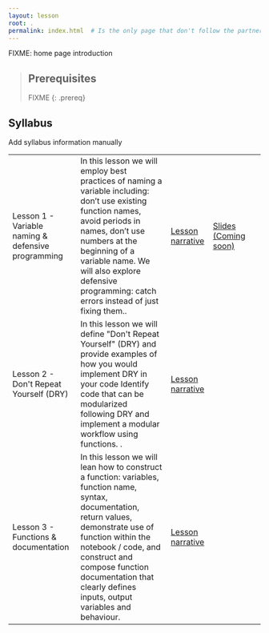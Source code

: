 ```yaml
---
layout: lesson
root: .
permalink: index.html  # Is the only page that don't follow the partner /:path/index.html
---
```

FIXME: home page introduction

> ## Prerequisites
>
> FIXME
{: .prereq}

## Syllabus

Add syllabus information manually

<!-- table template provided -->

<!-- For each lesson module, add relevant links for slides, lesson narrative (instructor notebook), and student notebook. -->

<table class="table table-striped">

<tr>      
      <td class="col-md-3"> 
Lesson 1 - Variable naming & defensive programming 
      </td>
      <td class="col-md-5"> 
In this lesson we will employ best practices of naming a variable including: don’t use existing function names, avoid periods in names, don’t use numbers at the beginning of a variable name. We will also explore defensive programming: catch errors instead of just fixing them..
      </td>
      <td class="col-md-2">
<a href="https://github.com/Reproducible-Science-Curriculum/automation-RR-Jupyter/blob/gh-pages/notebooks/Automation_Lesson1_Intro_Instructor_Notes.ipynb">Lesson narrative</a>
      </td>
      <td class="col-md-2">
<a href="./link-to-slides">Slides (Coming soon)</a>
      </td>
      <td class="col-md-2">
<!--<a href="./link-to-student-notebook">Student notebook</a>-->
       </td>

</tr>

<tr>
      <td class="col-md-3">
Lesson 2 - Don't Repeat Yourself (DRY)
      </td>
      <td class="col-md-5">
In this lesson we will define "Don't Repeat Yourself" (DRY) and provide examples of how you would implement DRY in your code
Identify code that can be modularized following DRY and implement a modular workflow using functions.
.
      </td>
      <td class="col-md-2">
<a href="https://github.com/Reproducible-Science-Curriculum/automation-RR-Jupyter/blob/gh-pages/notebooks/Automation_Lesson1_Intro_Instructor_Notes.ipynb">Lesson narrative</a>
      </td>
      <td class="col-md-2">
      &nbsp;
      </td>
      <td class="col-md-2">
      &nbsp;
       </td>

</tr>

<tr>      
      <td class="col-md-3"> 
Lesson 3 - Functions & documentation 
      </td>
      <td class="col-md-5"> 
In this lesson we will lean how to construct a function: variables, function name, syntax, documentation, return values, demonstrate use of function within the notebook / code, and construct and compose function documentation that clearly defines inputs, output variables and behaviour.
      </td>
      <td class="col-md-2">
<a href="https://github.com/Reproducible-Science-Curriculum/automation-RR-Jupyter/blob/gh-pages/notebooks/Automation_Lesson1_Intro_Instructor_Notes.ipynb">Lesson narrative</a>
      </td>
      <td class="col-md-2">
<!--<a href="./link-to-slides">Slides</a>-->
      </td>
      <td class="col-md-2">
<!--<a href="./link-to-student-notebook">Student notebook</a>-->
       </td>

</tr>


</table>
